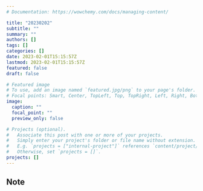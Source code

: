 ```yaml
---
# Documentation: https://wowchemy.com/docs/managing-content/

title: "20230202"
subtitle: ""
summary: ""
authors: []
tags: []
categories: []
date: 2023-02-01T15:15:57Z
lastmod: 2023-02-01T15:15:57Z
featured: false
draft: false

# Featured image
# To use, add an image named `featured.jpg/png` to your page's folder.
# Focal points: Smart, Center, TopLeft, Top, TopRight, Left, Right, BottomLeft, Bottom, BottomRight.
image:
  caption: ""
  focal_point: ""
  preview_only: false

# Projects (optional).
#   Associate this post with one or more of your projects.
#   Simply enter your project's folder or file name without extension.
#   E.g. `projects = ["internal-project"]` references `content/project/deep-learning/index.md`.
#   Otherwise, set `projects = []`.
projects: []
---
```


## Note

